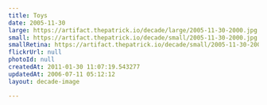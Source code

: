 ```yaml
---
title: Toys
date: 2005-11-30
large: https://artifact.thepatrick.io/decade/large/2005-11-30-2000.jpg
small: https://artifact.thepatrick.io/decade/small/2005-11-30-2000.jpg
smallRetina: https://artifact.thepatrick.io/decade/small/2005-11-30-2000@2x.jpg
flickrUrl: null
photoId: null
createdAt: 2011-01-30 11:07:19.543277
updatedAt: 2006-07-11 05:12:12
layout: decade-image

---
```



